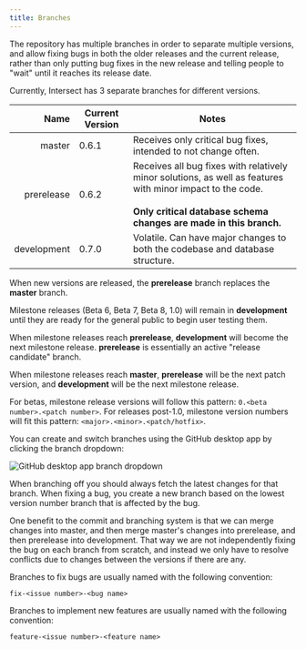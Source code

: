 ```yaml
---
title: Branches
---
```



The repository has multiple branches in order to separate multiple versions, and allow fixing bugs in both the older releases and the current release, rather than only putting bug fixes in the new release and telling people to "wait" until it reaches its release date.

Currently, Intersect has 3 separate branches for different versions.

|        Name | Current Version | Notes                                                                         |
|------------:|-----------------|-------------------------------------------------------------------------------|
|      master | 0.6.1           | Receives only critical bug fixes, intended to not change often.               |
|  prerelease | 0.6.2           | Receives all bug fixes with relatively minor solutions, as well as features with minor impact to the code. <br/><br/> **Only critical database schema changes are made in this branch.** |
| development | 0.7.0           | Volatile. Can have major changes to both the codebase and database structure. |

When new versions are released, the **prerelease** branch replaces the **master** branch.

Milestone releases (Beta 6, Beta 7, Beta 8, 1.0) will remain in **development** until they are ready for the general public to begin user testing them.

When milestone releases reach **prerelease**, **development** will become the next milestone release. **prerelease** is essentially an active "release candidate" branch.

When milestone releases reach **master**, **prerelease** will be the next patch version, and **development** will be the next milestone release.

For betas, milestone release versions will follow this pattern: `0.<beta number>.<patch number>`.
For releases post-1.0, milestone version numbers will fit this pattern: `<major>.<minor>.<patch/hotfix>`.

You can create and switch branches using the GitHub desktop app by clicking the branch dropdown:

![GitHub desktop app branch dropdown](https://www.ascensiongamedev.com/resources/filehost/7cb30357ee4dd2a55bc24b20eeb63d78.png)

When branching off you should always fetch the latest changes for that branch. When fixing a bug, you create a new branch based on the lowest version number branch that is affected by the bug.

One benefit to the commit and branching system is that we can merge changes into master, and then merge master's changes into prerelease, and then prerelease into development. That way we are not independently fixing the bug on each branch from scratch, and instead we only have to resolve conflicts due to changes between the versions if there are any.

Branches to fix bugs are usually named with the following convention:

`fix-<issue number>-<bug name>`

Branches to implement new features are usually named with the following convention:

`feature-<issue number>-<feature name>`
